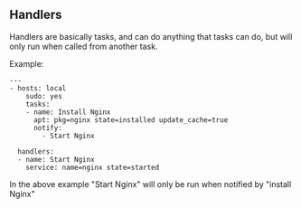 ## Handlers

Handlers are basically tasks, and can do anything that tasks can do, but will only run when called from another task.

Example:
```
---
- hosts: local
    sudo: yes
    tasks:
    - name: Install Nginx
      apt: pkg=nginx state=installed update_cache=true
      notify:
        - Start Nginx

  handlers:
  - name: Start Nginx
    service: name=nginx state=started
```
In the above example "Start Nginx" will only be run when notified by "install Nginx"
